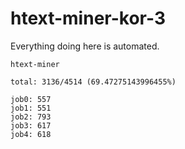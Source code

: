 # htext-miner-kor-3

Everything doing here is automated.

```
htext-miner

total: 3136/4514 (69.47275143996455%)

job0: 557
job1: 551
job2: 793
job3: 617
job4: 618
```